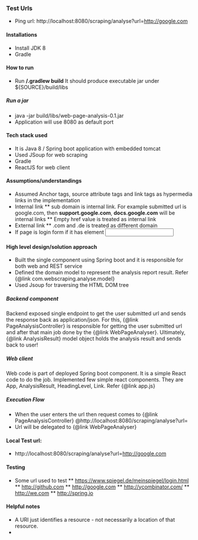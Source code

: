
### Test Urls
* Ping url: http://localhost:8080/scraping/analyse?url=http://google.com

#### Installations
* Install JDK 8
* Gradle

#### How to run
* Run **/.gradlew build** It should produce executable jar under ${SOURCE}/build/libs

##### Run a jar
* java -jar build/libs/web-page-analysis-0.1.jar 
* Application will use 8080 as default port

#### Tech stack used 
* It is Java 8 / Spring boot application with embedded tomcat
* Used JSoup for web scraping
* Gradle
* ReactJS for web client

#### Assumptions/understandings
* Assumed Anchor tags, source attribute tags and link tags as hypermedia links in the implementation
* Internal link
** sub domain is internal link. For example submitted url is google.com, then **support.google.com**, **docs.google.com** will be internal links
** Empty href value is treated as internal link
* External link
** .com and .de is treated as different domain
* If page is login form if it has element <input type=password>

#### High level design/solution approach
* Built the single component using Spring boot and it is responsible for both web and REST service
* Defined the domain model to represent the analysis report result. Refer {@link com.webscraping.analyse.model}
* Used Jsoup for traversing the HTML DOM tree

##### Backend component
Backend exposed single endpoint to get the user submitted url and sends the response back as application/json. 
For this, {@link PageAnalysisController} is responsible for getting the user submitted url and after that main job done by the {@link WebPageAnalyser}.
Ultimately, {@link AnalysisResult} model object holds the analysis result and sends back to user!

##### Web client
Web code is part of deployed Spring boot component. It is a simple React code to do the job.
Implemented few simple react components. They are App, AnalysisResult, HeadingLevel, Link. Refer {@link app.js}

##### Execution Flow
* When the user enters the url then request comes to {@link PageAnalysisController} @http://localhost:8080/scraping/analyse?url=
* Url will be delegated to {@link WebPageAnalyser}

#### Local Test url:
* http://localhost:8080/scraping/analyse?url=http://google.com

#### Testing
* Some url used to test 
** https://www.spiegel.de/meinspiegel/login.html
** http://github.com
** http://google.com
** http://ycombinator.com/
** http://we.com
** http://spring.io


#### Helpful notes
* A URI just identifies a resource - not necessarily a location of that resource.
* 